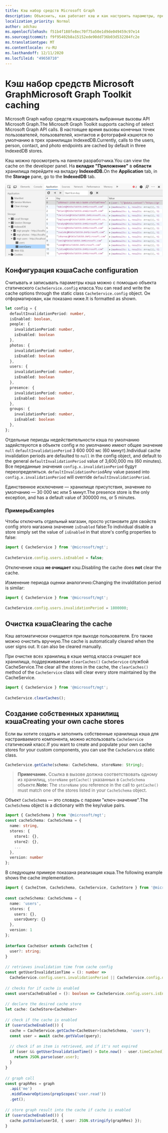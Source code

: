 ```yaml
---
title: Кэш набор средств Microsoft Graph
description: Объяснить, как работает кэш и как настроить параметры, предоставляемые разработчикам
localization_priority: Normal
author: adchau
ms.openlocfilehash: f51b4f188fe8ec70f75a50e1d9de049459c97e14
ms.sourcegitcommit: f9f95402b8a15152ede90dd736b03d532204fc2e
ms.translationtype: MT
ms.contentlocale: ru-RU
ms.lasthandoff: 12/11/2020
ms.locfileid: "49658710"
---
```

# <a name="microsoft-graph-toolkit-caching"></a><span data-ttu-id="335e3-103">Кэш набор средств Microsoft Graph</span><span class="sxs-lookup"><span data-stu-id="335e3-103">Microsoft Graph Toolkit caching</span></span>

<span data-ttu-id="335e3-104">Microsoft Graph набор средств кэшировать выбранные вызовы API Microsoft Graph.</span><span class="sxs-lookup"><span data-stu-id="335e3-104">The Microsoft Graph Toolkit supports caching of select Microsoft Graph API calls.</span></span> <span data-ttu-id="335e3-105">В настоящее время вызовы конечных точек пользователей, пользователей, контактов и фотографий кэшются по умолчанию в трех хранилищах IndexedDB.</span><span class="sxs-lookup"><span data-stu-id="335e3-105">Currently, calls to the users, person, contact, and photo endpoints are cached by default in three IndexedDB stores.</span></span>

<span data-ttu-id="335e3-106">Кэш можно просмотреть на панели разработчика.</span><span class="sxs-lookup"><span data-stu-id="335e3-106">You can view the cache on the developer panel.</span></span> <span data-ttu-id="335e3-107">На **вкладке "Приложение"** в **области** хранилища перейдите на вкладку **IndexedDB.**</span><span class="sxs-lookup"><span data-stu-id="335e3-107">On the **Application** tab, in the **Storage** pane, go to the **IndexedDB** tab.</span></span>

![devtools indexedDB](../images/indexedDBpanel.png)

## <a name="cache-configuration"></a><span data-ttu-id="335e3-109">Конфигурация кэша</span><span class="sxs-lookup"><span data-stu-id="335e3-109">Cache configuration</span></span>

<span data-ttu-id="335e3-110">Считывать и записывать параметры кэша можно с помощью объекта статического `CacheService.config` класса.</span><span class="sxs-lookup"><span data-stu-id="335e3-110">You can read and write the cache options through the static class `CacheService.config` object.</span></span> <span data-ttu-id="335e3-111">Он отформатирован, как показано ниже.</span><span class="sxs-lookup"><span data-stu-id="335e3-111">It is formatted as shown.</span></span>

```TypeScript
let config = {
  defaultInvalidationPeriod: number,
  isEnabled: boolean,
  people: {
    invalidationPeriod: number,
    isEnabled: boolean
  },
  photos: {
    invalidationPeriod: number,
    isEnabled: boolean
  },
  users: {
    invalidationPeriod: number,
    isEnabled: boolean
  },
  presence: {
    invalidationPeriod: number,
    isEnabled: boolean
  },
  groups: {
    invalidationPeriod: number,
    isEnabled: boolean
  },
};
```

<span data-ttu-id="335e3-112">Отдельные периоды недействительности кэша по умолчанию задействуются в объекте config и по умолчанию имеют общее значение `null` `defaultInvalidationPeriod` 3 600 000 мс (60 минут).</span><span class="sxs-lookup"><span data-stu-id="335e3-112">Individual cache invalidation periods are defaulted to `null` in the config object, and default to the general `defaultInvalidationPeriod` value of 3,600,000 ms (60 minutes).</span></span> <span data-ttu-id="335e3-113">Все переданные значения `config.x.invalidationPeriod` будут переопределяться. `defaultInvalidationPeriod`</span><span class="sxs-lookup"><span data-stu-id="335e3-113">Any value passed into `config.x.invalidationPeriod` will override `defaultInvalidationPeriod`.</span></span>

<span data-ttu-id="335e3-114">Единственное исключение — хранилище присутствия, значение по умолчанию — 30 000 мс или 5 минут.</span><span class="sxs-lookup"><span data-stu-id="335e3-114">The presence store is the only exception, and has a default value of 300000 ms, or 5 minutes.</span></span>

### <a name="examples"></a><span data-ttu-id="335e3-115">Примеры</span><span class="sxs-lookup"><span data-stu-id="335e3-115">Examples</span></span>

<span data-ttu-id="335e3-116">Чтобы отключить отдельный магазин, просто установите для свойств config этого магазина значение `isEnabled` false:</span><span class="sxs-lookup"><span data-stu-id="335e3-116">To individual disable a store simply set the value of `isEnabled` in that store's config properties to false:</span></span>
```JavaScript
import { CacheService } from '@microsoft/mgt';

CacheService.config.users.isEnabled = false;
```
<span data-ttu-id="335e3-117">Отключение кэша **не очищает** кэш.</span><span class="sxs-lookup"><span data-stu-id="335e3-117">Disabling the cache does **not** clear the cache.</span></span>

<span data-ttu-id="335e3-118">Изменение периода оценки аналогично:</span><span class="sxs-lookup"><span data-stu-id="335e3-118">Changing the invalditation period is similar:</span></span>

```JavaScript
import { CacheService } from '@microsoft/mgt';

CacheService.config.users.invalidationPeriod = 1800000;
```

## <a name="clearing-the-cache"></a><span data-ttu-id="335e3-119">Очистка кэша</span><span class="sxs-lookup"><span data-stu-id="335e3-119">Clearing the cache</span></span>

<span data-ttu-id="335e3-120">Кэш автоматически очищается при выходе пользователя. Его также можно очистить вручную.</span><span class="sxs-lookup"><span data-stu-id="335e3-120">The cache is automatically cleared when the user signs out. It can also be cleared manually.</span></span>

<span data-ttu-id="335e3-121">При очистке всех хранилищ в кэше метод класса очищает все хранилища, поддерживаемые `clearCaches()` `CacheService` службой CacheService.</span><span class="sxs-lookup"><span data-stu-id="335e3-121">The clear all the stores in the cache, the `clearCaches()` method of the `CacheService` class will clear every store maintained by the CacheService.</span></span>

```JavaScript
import { CacheService } from '@microsoft/mgt';

CacheService.clearCaches();
```

## <a name="creating-your-own-cache-stores"></a><span data-ttu-id="335e3-122">Создание собственных хранилищ кэша</span><span class="sxs-lookup"><span data-stu-id="335e3-122">Creating your own cache stores</span></span>

<span data-ttu-id="335e3-123">Если вы хотите создать и заполнить собственные хранилища кэша для настраиваемого компонента, можно использовать `CacheService` статический класс.</span><span class="sxs-lookup"><span data-stu-id="335e3-123">If you want to create and populate your own cache stores for your custom components, you can use the `CacheService` static class.</span></span>

```JavaScript
CacheService.getCache(schema: CacheSchema, storeName: String);
```
> <span data-ttu-id="335e3-124">**Примечание.** Ссылка в вызове должна соответствовать одному из хранилищ, `storeName` `getCache()` указанных в `CacheSchema` объекте.</span><span class="sxs-lookup"><span data-stu-id="335e3-124">**Note:** The `storeName` you reference in the call to `getCache()` must match one of the stores listed in your `CacheSchema` object.</span></span>

<span data-ttu-id="335e3-125">Объект `CacheSchema` — это словарь с парами "ключ-значение".</span><span class="sxs-lookup"><span data-stu-id="335e3-125">The `CacheSchema` object is a dictionary with the key/value pairs.</span></span>

```TypeScript
import { CacheSchema } from '@microsoft/mgt';
const cacheSchema: CacheSchema = {
  name: string,
  stores: {
    store1: {},
    store2: {},
    ...
  },
  version: number
};
```

<span data-ttu-id="335e3-126">В следующем примере показана реализация кэша.</span><span class="sxs-lookup"><span data-stu-id="335e3-126">The following example shows the cache implementation.</span></span>

```TypeScript
import { CacheItem, CacheSchema, CacheService, CacheStore } from '@microsoft/mgt';

const cacheSchema: CacheSchema = {
  name: 'users',
  stores: {
    users: {},
    usersQuery: {}
  },
  version: 1
};

interface CacheUser extends CacheItem {
  user?: string;
}

// retrieves invalidation time from cache config
const getUserInvalidationTime = (): number =>
  CacheService.config.users.invalidationPeriod || CacheService.config.defaultInvalidationPeriod;

// checks for if cache is enabled
const usersCacheEnabled = (): boolean => CacheService.config.users.isEnabled && CacheService.config.isEnabled;

// declare the desired cache store
let cache: CacheStore<CacheUser>

// check if the cache is enabled
if (usersCacheEnabled()) {
  cache = CacheService.getCache<CacheUser>(cacheSchema, 'users');
  const user = await cache.getValue(query);

  // check if an item is retrieved, and if it's not expired
  if (user && getUserInvalidationTime() > Date.now() - user.timeCached) {
    return JSON.parse(user.user);
  }
}

// graph call
const graphRes = graph
  .api('me')
  .middlewareOptions(prepScopes('user.read'))
  .get();

// store graph result into the cache if cache is enabled
if (usersCacheEnabled()) {
  cache.putValue(userId, { user: JSON.stringify(graphRes) });
}
```
